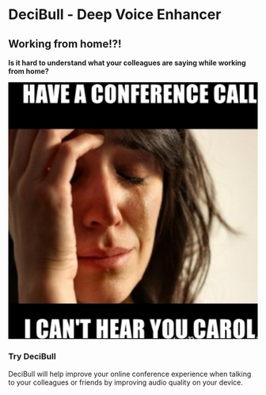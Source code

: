 # DeciBull - Deep Voice Enhancer


## Working from home!?!

**Is it hard to understand what your colleagues are saying while working from home?**

![Conference Call](img/conference_call.PNG)

### Try DeciBull
DeciBull will help improve your online conference experience when talking to your colleagues or friends by improving audio quality on your device.
